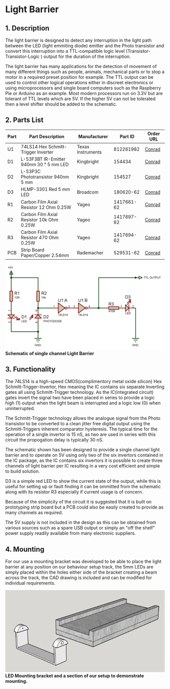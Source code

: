 # **Light Barrier**

## **1. Description**

The light barrier is designed to detect any interruption in the light path between the LED (light emmiting diode) emitter and the Photo transistor and convert this interruption into a TTL-compatible
logic level (Transistor-Transistor-Logic ) output for the duration of the interruption.

The light barrier has many applications for the detection of movement of many different things such as people, animals, mechanical parts or to stop a motor in a required preset position for example.
The TTL output can  be used to control other logical operations either in discreet electronics or using microprocessors and single board computers such as the Raspberry Pie or  Arduino as an example.
Most modern processors run on 3.3V but are tolerant of TTL levels which are 5V. If the higher 5V can not be tolerated then a level shifter should be added to the schematic.

## **2. Parts List**

|Part | Part Description  | Manufacturer | Part ID | Order URL |
| ---- | ----------------- | ------------ | ------- | --------- |
| U1 | 74LS14 Hex Schmitt-Trigger Inverter | Texas Instruments  | 812261982 | [Conrad](https://www.conrad.de/de/p/high-speed-cmos-hex-inverter-schmitt-trigger-dip-14-812261982.html) |
| D1 |  L-53F3BT IR-Emitter 940nm 30 ° 5 mm LED | Kingbright  | 154434  | [Conrad](https://www.conrad.de/de/p/kingbright-l-53f3bt-ir-emitter-940-nm-30-5-mm-radial-bedrahtet-154434.html) |
| D2 | L-53P3C Phototransistor 940nm 5 mm | Kingbright | 154527 | [Conrad](https://www.conrad.de/de/p/kingbright-fototransistor-5-mm-1100-nm-l-53p3c-154527.html) |
| D3 | HLMP-3301 Red 5 mm LED | Broadcom | 180620-62 | [Conrad](https://www.conrad.de/de/p/broadcom-hlmp-3301-led-bedrahtet-rot-rund-5-mm-7-mcd-60-10-ma-1-9-v-180620.html) |
| R1 | Carbon Film Axial Resistor 12 Ohm 0.25W | Yageo | 1417661-62 | [Conrad](https://www.conrad.de/de/p/yageo-cfr-25jt-52-12r-kohleschicht-widerstand-12-axial-bedrahtet-0207-0-25-w-5-1-st-1417661.html) |
| R2 | Carbon Film Axial Resistor 10k Ohm 0.25W | Yageo | 1417697-62 | [Conrad](https://www.conrad.de/de/p/yageo-cfr-25jt-52-10k-kohleschicht-widerstand-10-k-axial-bedrahtet-0207-0-25-w-5-1-st-1417697.html) |
| R3 | Carbon Film Axial Resistor 470 Ohm 0.25W | Yageo | 1417694-62 | [Conrad](https://www.conrad.de/de/p/yageo-cfr-25jt-52-470r-kohleschicht-widerstand-470-axial-bedrahtet-0207-0-25-w-5-1-st-1417694.html) |
| PCB | Strip Board Paper/Copper 2.54mm | Rademacher | 529531-62 | [Conrad](https://www.conrad.de/de/p/rademacher-wr-typ-710-2-platine-hartpapier-l-x-b-100-mm-x-75-mm-35-m-rastermass-2-54-mm-inhalt-1-st-529531.html) |

![Light Barrier Schematic](graphics/lightbarrier-schematic.png)
**Schematic of single channel Light Barrier**

## **3. Functionality**

The 74LS14 is a high-speed CMOS(complimentory metal oxide silicon) Hex Schmitt-Trigger-Invertor, Hex meaning the IC contains six separate Inverting gates all using Schmitt-Trigger technology.
As the IC(integrated circuit) gates invert the signal two have been placed in series to provide a logic high (1) output when the light beam is interrupted and a logic low (0) when uninterrupted.

 The Schmitt-Trigger technology allows the analogue signal from the Photo transistor to be converted to a clean jitter free digital output using the Schmitt-Triggers inherent comparator hysteresis.
 The typical time for the operation of a single invertor is 15 nS, as two are used in series with this circuit the propogation delay is typically 30 nS.

The schematic shown has been designed to provide a single channel light barrier and to operate on 5V using only two of the six invertors contained in the IC package,
as the IC contains six invertors it is possible to create three channels of light barrier per IC resulting in a very cost efficient and simple to build solution.

D3 is a simple red LED to show the current state of the output,
while this is useful for setting up or fault finding it can be ommitted from the schematic along with its resistor R3 especially if current usage is of concern.

Because of the simplicity of the circuit it is suggested that it is built on prototyping strip board but a PCB could also be easily created to provide as many channels as required.

The 5V supply is not included in the design as this can be obtained from various sources such as a spare USB output or simply an "off the shelf" power supply readily available from many electronic suppliers.

## **4. Mounting**

For our use a mounting bracket was developed to be able to place  the light barrier at any position on our behaviour setup track,
the 5mm LEDs are simply placed within the holes either side of the bracket creating a beam across the track, the CAD drawing is included and can be modified for individual requirements.

![Light Barrier mounting](graphics/lightbarrier.png)
**LED Mounting bracket and a section of our setup to demonstrate mounting.**
